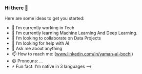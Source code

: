 ### Hi there 👋



Here are some ideas to get you started:

- 🔭 I’m currently working in Tech
- 🌱 I’m currently learning Machine Learning And Deep Learning.
- 👯 I’m looking to collaborate on Data Projects
- 🤔 I’m looking for help with AI
- 💬 Ask me about anything
- 📫 How to reach me: (www.linkedin.com/in/yaman-al-bochi)
- 😄 Pronouns: ...
- ⚡ Fun fact: I'm native in  3 languages
-->
